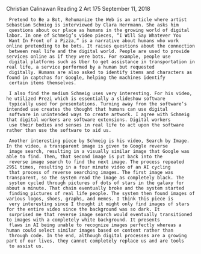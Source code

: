 Christian Calinawan
Reading 2
Art 175
September 11, 2018

     Pretend to Be a Bot, Rehumanize the Web is an article where artist Sebastian Schmieg is interviewed by Clara Herrmann. She asks him 
     questions about our place as humans in the growing world of digital labor. In one of Schmeig’s video pieces, “I Will Say Whatever You
     Want In Front of a Pizza,” is a narrative about humans who work online pretending to be bots. It raises questions about the connection
     between real life and the digital world. People are used to provide services online as if they were bots. For example, people use 
     digital platforms such as Uber to get assistance in transportation in real life, a service performed by a human but requested 
     digitally. Humans are also asked to identify items and characters as found in captchas for Google, helping the machines identify 
     certain items themselves. 

     I also find the medium Schmeig uses very interesting. For his video, he utilized Prezi which is essentially a slideshow software
     typically used for presentations. Turning away from the software’s intended use creates the thought that humans can use digital 
     software in unintended ways to create artwork. I agree with Schmeig that digital workers are software extensions. Digital workers 
     use their bodies and senses in real life to act upon the software rather than use the software to aid us.

     Another interesting piece by Schmeig is his video, Search by Image. In the video, a transparent image is given to Google reverse 
     image search, resulting in a visually similar image that Google was able to find. Then, that second image is put back into the 
     reverse image search to find the next image. The process repeated 2951 times, resulting in a four minute video of an AI cycling
     that process of reverse searching images. The first image was transparent, so the system read the image as completely black. The 
     system cycled through pictures of dots of stars in the galaxy for about a minute. That chain eventually broke and the system started
     finding pictures of real life people. The system then found images of various logos, shoes, graphs, and memes. I think this piece is
     very interesting since I thought it might only find images of stars for the entire video since the background was so dark. It 
     surprised me that reverse image search would eventually transitioned to images with a completely white background. It presents 
     flaws in AI being unable to recognize images perfectly whereas a human could select similar images based on content rather than 
     through code. In the end, although digital processes are a growing part of our lives, they cannot completely replace us and are tools
     to assist us.
